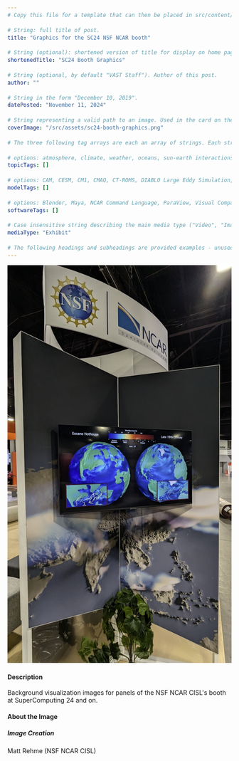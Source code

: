 ```yaml
---
# Copy this file for a template that can then be placed in src/content/visualizations. The name of this file will be used as the URL for the post.

# String: full title of post.
title: "Graphics for the SC24 NSF NCAR booth"

# String (optional): shortened version of title for display on home page in card.
shortenedTitle: "SC24 Booth Graphics"

# String (optional, by default "VAST Staff"). Author of this post.
author: ""

# String in the form "December 10, 2019".
datePosted: "November 11, 2024" 

# String representing a valid path to an image. Used in the card on the main page. Likely to be in the form "/src/assets/..." for images located in src/assets.
coverImage: "/src/assets/sc24-booth-graphics.png"

# The three following tag arrays are each an array of strings. Each string (case insensitive) represents a filter from the front page. Tags that do not correspond to a current filter will be ignored for filtering.

# options: atmosphere, climate, weather, oceans, sun-earth interactions, fire dynamics, solid earth, recent publications, experimental technologies
topicTags: []

# options: CAM, CESM, CM1, CMAQ, CT-ROMS, DIABLO Large Eddy Simulation, HRRR, HWRF, MPAS, SIMA, WACCM, WRF
modelTags: []

# options: Blender, Maya, NCAR Command Language, ParaView, Visual Comparator, VAPOR
softwareTags: []

# Case insensitive string describing the main media type ("Video", "Image", "App", etc). This is displayed in the post heading as a small tag above the title.
mediaType: "Exhibit"

# The following headings and subheadings are provided examples - unused ones can be deleted. All Markdown content below will be rendered in the frontend.
---
```



![SC24 Booth Graphics](../../assets/sc24-booth-graphics.png)


#### Description

Background visualization images for panels of the NSF NCAR CISL's booth at SuperComputing 24 and on.


#### About the Image

##### Image Creation

Matt Rehme (NSF NCAR CISL)

